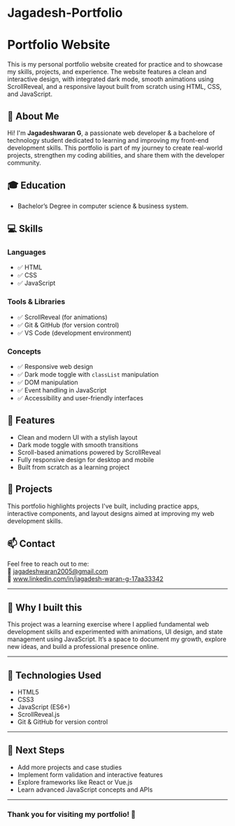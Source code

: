 # Jagadesh-Portfolio

# Portfolio Website

This is my personal portfolio website created for practice and to showcase my skills, projects, and experience. The website features a clean and interactive design, with integrated dark mode, smooth animations using ScrollReveal, and a responsive layout built from scratch using HTML, CSS, and JavaScript.

## 🧑 About Me

Hi! I'm **Jagadeshwaran G**, a passionate web developer & a bachelore of technology student dedicated to learning and improving my front-end development skills. This portfolio is part of my journey to create real-world projects, strengthen my coding abilities, and share them with the developer community.

## 🎓 Education

- Bachelor’s Degree in computer science & business system.

## 💻 Skills

### Languages
- ✅ HTML  
- ✅ CSS  
- ✅ JavaScript  

### Tools & Libraries
- ✅ ScrollReveal (for animations)  
- ✅ Git & GitHub (for version control)  
- ✅ VS Code (development environment)

### Concepts
- ✅ Responsive web design  
- ✅ Dark mode toggle with `classList` manipulation  
- ✅ DOM manipulation  
- ✅ Event handling in JavaScript  
- ✅ Accessibility and user-friendly interfaces  

## 🚀 Features

- Clean and modern UI with a stylish layout  
- Dark mode toggle with smooth transitions  
- Scroll-based animations powered by ScrollReveal  
- Fully responsive design for desktop and mobile  
- Built from scratch as a learning project  

## 📂 Projects

This portfolio highlights projects I've built, including practice apps, interactive components, and layout designs aimed at improving my web development skills.

## 📫 Contact

Feel free to reach out to me:  
📧 jagadeshwaran2005@gmail.com  
🔗 www.linkedin.com/in/jagadesh-waran-g-17aa33342

---

## 📌 Why I built this

This project was a learning exercise where I applied fundamental web development skills and experimented with animations, UI design, and state management using JavaScript. It’s a space to document my growth, explore new ideas, and build a professional presence online.

---

## 📂 Technologies Used

- HTML5  
- CSS3  
- JavaScript (ES6+)  
- ScrollReveal.js  
- Git & GitHub for version control

---

## 📌 Next Steps

- Add more projects and case studies  
- Implement form validation and interactive features  
- Explore frameworks like React or Vue.js  
- Learn advanced JavaScript concepts and APIs

---

### Thank you for visiting my portfolio! 🚀

